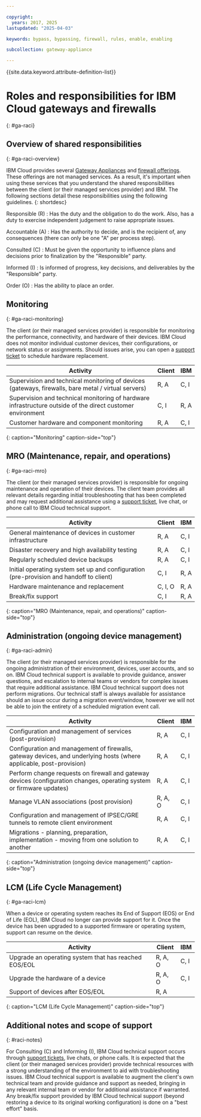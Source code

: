 ```yaml
---

copyright:
  years: 2017, 2025
lastupdated: "2025-04-03"

keywords: bypass, bypassing, firewall, rules, enable, enabling

subcollection: gateway-appliance

---
```


{{site.data.keyword.attribute-definition-list}}

# Roles and responsibilities for IBM Cloud gateways and firewalls
{: #ga-raci}

## Overview of shared responsibilities
{: #ga-raci-overview}

IBM Cloud provides several [Gateway Appliances](/docs/gateway-appliance?topic=gateway-appliance-getting-started-ga) and [firewall offerings](/docs/fortigate-10g?topic=fortigate-10g-exploring-firewalls). These offerings are not managed services. As a result, it's important when using these services that you understand the shared responsibilities between the client (or their managed services provider) and IBM. The following sections detail these responsibilities using the following guidelines.
{: shortdesc}

Responsible (R)
: Has the duty and the obligation to do the work. Also, has a duty to exercise independent judgement to raise appropriate issues.

Accountable (A)
: Has the authority to decide, and is the recipient of, any consequences (there can only be one "A" per process step).

Consulted (C)
: Must be given the opportunity to influence plans and decisions prior to finalization by the "Responsible" party.

Informed (I)
: Is informed of progress, key decisions, and deliverables by the "Responsible" party.

Order (O)
: Has the ability to place an order.

## Monitoring
{: #ga-raci-monitoring}

The client (or their managed services provider) is responsible for monitoring the performance, connectivity, and hardware of their devices. IBM Cloud does not monitor individual customer devices, their configurations, or network status or assignments. Should issues arise, you can open a [support ticket](/docs/gateway-appliance?topic=gateway-appliance-getting-help) to schedule hardware replacement.

| Activity                                                                 | Client | IBM |
|--------------------------------------------------------------------------|--------|-----|
| Supervision and technical monitoring of devices (gateways, firewalls, bare metal / virtual servers) | R, A    | C, I |
| Supervision and technical monitoring of hardware infrastructure outside of the direct customer environment | C, I    | R, A |
| Customer hardware and component monitoring                                 | R, A    | C, I |
{: caption="Monitoring" caption-side="top"}

## MRO (Maintenance, repair, and operations)
{: #ga-raci-mro}

The client (or their managed services provider) is responsible for ongoing maintenance and operation of their devices. The client team provides all relevant details regarding initial troubleshooting that has been completed and may request additional assistance using a [support ticket](/docs/gateway-appliance?topic=gateway-appliance-getting-help), live chat, or phone call to IBM Cloud technical support.

| Activity                                                                 | Client | IBM |
|--------------------------------------------------------------------------|--------|-----|
| General maintenance of devices in customer infrastructure                | R, A    | C, I |
| Disaster recovery and high availability testing                            | R, A    | C, I |
| Regularly scheduled device backups                                      | R, A    | C, I |
| Initial operating system set up and configuration (pre-provision and handoff to client) | C, I    | R, A |
| Hardware maintenance and replacement                                       | C, I, O | R, A |
| Break/fix support                                                        | C, I    | R, A |
{: caption="MRO (Maintenance, repair, and operations)" caption-side="top"}

## Administration (ongoing device management)
{: #ga-raci-admin}

The client (or their managed services provider) is responsible for the ongoing administration of their environment, devices, user accounts, and so on. IBM Cloud technical support is available to provide guidance, answer questions, and escalation to internal teams or vendors for complex issues that require additional assistance. IBM Cloud technical support does not perform migrations. Our technical staff is always available for assistance should an issue occur during a migration event/window, however we will not be able to join the entirety of a scheduled migration event call.

| Activity                                                                 | Client | IBM |
|--------------------------------------------------------------------------|--------|-----|
| Configuration and management of services (post-provision)                 | R, A | C, I |
| Configuration and management of firewalls, gateway devices, and underlying hosts (where applicable, post-provision) | R, A | C, I |          | Planning and preparation for change requests on firewall and gateway devices (configuration changes, operating system or firmware updates) | R, A | C, I |
| Perform change requests on firewall and gateway devices (configuration changes, operating system or firmware updates) | R, A | C, I |        | Manage IP address assignments (post provision)                           | R, A, O | C, I |
| Manage VLAN associations (post provision)                                | R, A, O | C, I |
| Configuration and management of IPSEC/GRE tunnels to remote client environment | R, A | C, I |
| Migrations - planning, preparation, implementation - moving from one solution to another | R, A | C, I |
{: caption="Administration (ongoing device management)" caption-side="top"}

## LCM (Life Cycle Management)
{: #ga-raci-lcm}

When a device or operating system reaches its End of Support (EOS) or End of Life (EOL), IBM Cloud no longer can provide support for it. Once the device has been upgraded to a supported firmware or operating system, support can resume on the device.

| Activity                                                                 | Client | IBM |
|--------------------------------------------------------------------------|--------|-----|
| Upgrade an operating system that has reached EOS/EOL                     | R, A, O | C, I |
| Upgrade the hardware of a device                                         | R, A, O | C, I |
| Support of devices after EOS/EOL                                         | R, A    |     |
{: caption="LCM (Life Cycle Management)" caption-side="top"}

## Additional notes and scope of support
{: #raci-notes}

For Consulting (C) and Informing (I), IBM Cloud technical support occurs through [support tickets](/docs/gateway-appliance?topic=gateway-appliance-getting-help), live chats, or phone calls. It is expected that the client (or their managed services provider) provide technical resources with a strong understanding of the environment to aid with troubleshooting issues. IBM Cloud technical support is available to augment the client's own technical team and provide guidance and support as needed, bringing in any relevant internal team or vendor for additional assistance if warranted. Any break/fix support provided by IBM Cloud technical support (beyond restoring a device to its original working configuration) is done on a "best effort" basis.
